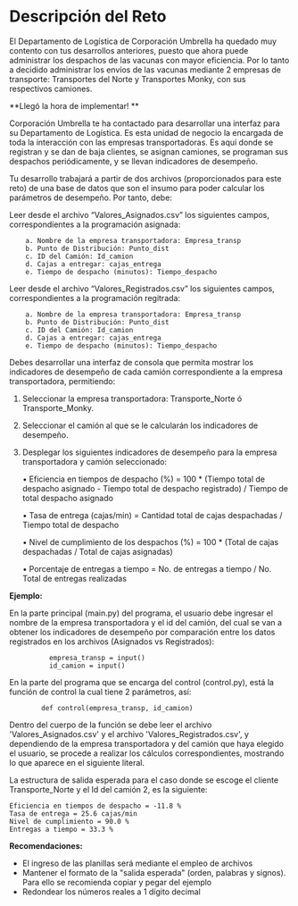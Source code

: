 # Descripción del Reto

El Departamento de Logística de Corporación Umbrella ha quedado muy contento con tus
desarrollos anteriores, puesto que ahora puede administrar los despachos de las vacunas
con mayor eficiencia. Por lo tanto a decidido administrar los envíos de las vacunas
mediante 2 empresas de transporte: Transportes del Norte y Transportes Monky, con sus
respectivos camiones.

**Llegó la hora de implementar! **

Corporación Umbrella te ha contactado para desarrollar una interfaz para su Departamento de Logística. Es esta unidad de negocio la encargada de toda la interacción con las empresas transportadoras. Es aquí donde se registran y se dan de baja clientes, se asignan camiones, se programan sus despachos periódicamente, y se llevan indicadores de desempeño.

Tu desarrollo trabajará a partir de dos archivos (proporcionados para este reto) de una
base de datos que son el insumo para poder calcular los parámetros de desempeño. Por
tanto, debe:

Leer desde el archivo “Valores_Asignados.csv” los siguientes campos, correspondientes a
la programación asignada:

        a. Nombre de la empresa transportadora: Empresa_transp
        b. Punto de Distribución: Punto_dist
        c. ID del Camión: Id_camion
        d. Cajas a entregar: cajas_entrega
        e. Tiempo de despacho (minutos): Tiempo_despacho

Leer desde el archivo “Valores_Registrados.csv” los siguientes campos, correspondientes a
la programación regitrada:

        a. Nombre de la empresa transportadora: Empresa_transp
        b. Punto de Distribución: Punto_dist
        c. ID del Camión: Id_camion
        d. Cajas a entregar: cajas_entrega
        e. Tiempo de despacho (minutos): Tiempo_despacho


Debes desarrollar una interfaz de consola que permita mostrar los indicadores de
desempeño de cada camión correspondiente a la empresa transportadora, permitiendo:

1. Seleccionar la empresa transportadora: Transporte_Norte ó Transporte_Monky.
2. Seleccionar el camión al que se le calcularán los indicadores de desempeño.
3. Desplegar los siguientes indicadores de desempeño para la empresa transportadora y camión seleccionado:
  

    •	Eficiencia en tiempos de despacho (%) = 100 * (Tiempo total de despacho asignado - Tiempo total de despacho registrado) / Tiempo de total despacho asignado 

    •	Tasa de entrega (cajas/min) = Cantidad total de cajas despachadas / Tiempo total de despacho

    •	Nivel de cumplimiento de los despachos (%) = 100 * (Total de cajas despachadas / Total de cajas asignadas) 

    •	Porcentaje de entregas a tiempo = No. de entregas a tiempo / No. Total de entregas realizadas



**Ejemplo:**

  En la parte principal (main.py) del programa, el usuario debe ingresar el nombre de la empresa transportadora y el id del camión, del cual se van a obtener los indicadores de desempeño por comparación entre los datos registrados en los archivos (Asignados vs Registrados):

              empresa_transp = input()
              id_camion = input()  

  En la parte del programa que se encarga del control (control.py), está la función de control la cual tiene 2 parámetros, así:

            def control(empresa_transp, id_camion)
                          
Dentro del cuerpo de la función se debe leer el archivo 'Valores_Asignados.csv' y el archivo 'Valores_Registrados.csv', y dependiendo de la empresa transportadora y del camión que haya elegido el usuario, se procede a realizar los cálculos correspondientes, mostrando lo que aparece en el siguiente literal.

La estructura de salida esperada para el caso donde se escoge el cliente Transporte_Norte y el Id del camión 2, es la siguiente:

    Eficiencia en tiempos de despacho = -11.8 %
    Tasa de entrega = 25.6 cajas/min
    Nivel de cumplimiento = 90.0 %
    Entregas a tiempo = 33.3 %



**Recomendaciones:**
- El ingreso de las planillas será mediante el empleo de archivos
- Mantener el formato de la "salida esperada" (orden, palabras y signos). Para ello se recomienda copiar y pegar del ejemplo
- Redondear los números reales a 1 dígito decimal